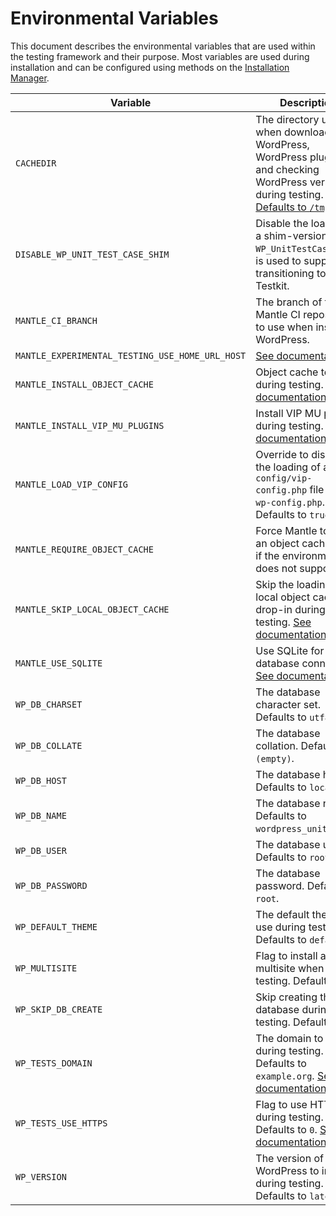 # Environmental Variables

This document describes the environmental variables that are used within the
testing framework and their purpose. Most variables are used during installation
and can be configured using methods on the [Installation
Manager](./installation-manager.md).

| Variable | Description |
|----------|-------------|
| `CACHEDIR` | The directory used when downloading WordPress, WordPress plugins, and checking WordPress versions during testing. [Defaults to `/tmp`.](https://github.com/alleyinteractive/mantle-ci/blob/de3063db39a21cf019490c2018a3d7ccd35ac557/install-plugin.sh#L72-L73) |
| `DISABLE_WP_UNIT_TEST_CASE_SHIM` | Disable the loading of a shim-version of `WP_UnitTestCase` that is used to support transitioning to Mantle Testkit. |
| `MANTLE_CI_BRANCH` | The branch of the Mantle CI repository to use when installing WordPress. |
| `MANTLE_EXPERIMENTAL_TESTING_USE_HOME_URL_HOST` | [See documentation](./installation-manager.md#using-the-experimental-feature-for-home-url-in-testing). |
| `MANTLE_INSTALL_OBJECT_CACHE` | Object cache to install during testing. [See documentation](./installation-manager.md#including-memcache-object-cache-drop-in). |
| `MANTLE_INSTALL_VIP_MU_PLUGINS` | Install VIP MU plugins during testing. [See documentation](./installation-manager.md#including-wordpress-vip-mu-plugins). |
| `MANTLE_LOAD_VIP_CONFIG` | Override to disable the loading of a `vip-config/vip-config.php` file in the `wp-config.php`. Defaults to `true`. |
| `MANTLE_REQUIRE_OBJECT_CACHE` | Force Mantle to install an object cache even if the environment does not support it. |
| `MANTLE_SKIP_LOCAL_OBJECT_CACHE` | Skip the loading of a local object cache drop-in during local testing. [See documentation](./installation-manager.md#disabling-object-cache-for-local-development). |
| `MANTLE_USE_SQLITE` | Use SQLite for the database connection. [See documentation](./installation-manager.md#using-sqlite-for-the-database). |
| `WP_DB_CHARSET` | The database character set. Defaults to `utf8`. |
| `WP_DB_COLLATE` | The database collation. Defaults to `(empty)`. |
| `WP_DB_HOST` | The database host. Defaults to `localhost`. |
| `WP_DB_NAME` | The database name. Defaults to `wordpress_unit_tests`. |
| `WP_DB_USER` | The database user. Defaults to `root`. |
| `WP_DB_PASSWORD` | The database password. Defaults to `root`. |
| `WP_DEFAULT_THEME` | The default theme to use during testing. Defaults to `default`. |
| `WP_MULTISITE` | Flag to install as multisite when testing. Defaults to `0`. |
| `WP_SKIP_DB_CREATE` | Skip creating the database during testing. Defaults to `0`. |
| `WP_TESTS_DOMAIN` | The domain to use during testing. Defaults to `example.org`. [See documentation](./installation-manager.md#using-the-experimental-feature-for-home-url-in-testing). |
| `WP_TESTS_USE_HTTPS` | Flag to use HTTPS during testing. Defaults to `0`. [See documentation](./installation-manager.md#using-the-experimental-feature-for-home-url-in-testing). |
| `WP_VERSION` | The version of WordPress to install during testing. Defaults to `latest`. |